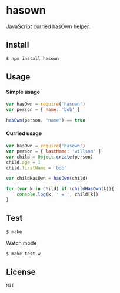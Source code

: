 hasown
=======

JavaScript curried hasOwn helper.

## Install

```sh
$ npm install hasown
```

## Usage

#### Simple usage

```js
var hasOwn = require('hasown')
var person = { name: 'bob' }

hasOwn(person, 'name') == true
```

#### Curried usage

```js
var hasOwn = require('hasown')
var person = { lastName: 'willson' }
var child = Object.create(person)
child.age = 1
child.firstName = 'bob'

var childHasOwn = hasOwn(child)

for (var k in child) if (childHasOwn(k)){
    console.log(k, ' = ', child[k])
}
```

## Test

```sh
$ make
```

Watch mode

```sh
$ make test-w
```

## License

```
MIT
```
